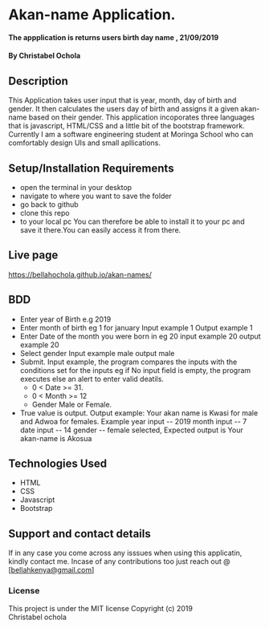 # Akan-name Application.
#### The appplication is returns users birth day name , 21/09/2019
#### By Christabel Ochola
## Description
This Application takes user input that is year, month, day of birth and gender. It then calculates the users day of birth and assigns it a given akan-name based on their gender. This application incoporates three languages that is javascript, HTML/CSS and a little bit of the bootstrap framework. Currently I am a software engineering student at Moringa School who can comfortably design UIs and small apllications.
## Setup/Installation Requirements
* open the terminal in your desktop
* navigate to where you want to save the folder
* go back to github 
* clone this repo
* to your local pc 
You can therefore be able to install it to your pc and save it there.You can easily access it from there.
## Live page
https://bellahochola.github.io/akan-names/
## BDD
* Enter year of Birth e.g 2019 
* Enter month of birth eg 1 for january Input example 1 Output example 1
* Enter Date of the month you were born in eg 20 input example 20 output example 20
* Select gender Input example male output male
* Submit. Input example, the program compares the inputs with the conditions set for the inputs eg if No input field is empty, the program executes else an alert to enter valid deatils.
    * 0 < Date >= 31.
    * 0 < Month >= 12
    * Gender Male or Female. 
* True value is output. Output example: Your akan name is Kwasi for male and Adwoa for females.
Example
    year input -- 2019
    month input -- 7
    date input -- 14
    gender -- female selected, Expected output is Your akan-name is Akosua
## Technologies Used
* HTML
* CSS
* Javascript
* Bootstrap
## Support and contact details
If in any case you come across any isssues when using this applicatin, kindly contact me. Incase of any contributions too just reach out @ [bellahkenya@gmail.com]
### License
This project is under the MIT license
Copyright (c) 2019  
Christabel ochola